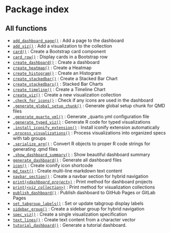 # Package index

## All functions

- [`add_dashboard_page()`](https://favstats.github.io/dashboardr/reference/add_dashboard_page.md)
  : Add a page to the dashboard
- [`add_viz()`](https://favstats.github.io/dashboardr/reference/add_viz.md)
  : Add a visualization to the collection
- [`card()`](https://favstats.github.io/dashboardr/reference/card.md) :
  Create a Bootstrap card component
- [`card_row()`](https://favstats.github.io/dashboardr/reference/card_row.md)
  : Display cards in a Bootstrap row
- [`create_dashboard()`](https://favstats.github.io/dashboardr/reference/create_dashboard.md)
  : Create a dashboard
- [`create_heatmap()`](https://favstats.github.io/dashboardr/reference/create_heatmap.md)
  : Create a Heatmap
- [`create_histogram()`](https://favstats.github.io/dashboardr/reference/create_histogram.md)
  : Create an Histogram
- [`create_stackedbar()`](https://favstats.github.io/dashboardr/reference/create_stackedbar.md)
  : Create a Stacked Bar Chart
- [`create_stackedbars()`](https://favstats.github.io/dashboardr/reference/create_stackedbars.md)
  : Stacked Bar Charts
- [`create_timeline()`](https://favstats.github.io/dashboardr/reference/create_timeline.md)
  : Create a Timeline Chart
- [`create_viz()`](https://favstats.github.io/dashboardr/reference/create_viz.md)
  : Create a new visualization collection
- [`.check_for_icons()`](https://favstats.github.io/dashboardr/reference/dot-check_for_icons.md)
  : Check if any icons are used in the dashboard
- [`.generate_global_setup_chunk()`](https://favstats.github.io/dashboardr/reference/dot-generate_global_setup_chunk.md)
  : Generate global setup chunk for QMD files
- [`.generate_quarto_yml()`](https://favstats.github.io/dashboardr/reference/dot-generate_quarto_yml.md)
  : Generate \_quarto.yml configuration file
- [`.generate_typed_viz()`](https://favstats.github.io/dashboardr/reference/dot-generate_typed_viz.md)
  : Generate R code for typed visualizations
- [`.install_iconify_extension()`](https://favstats.github.io/dashboardr/reference/dot-install_iconify_extension.md)
  : Install iconify extension automatically
- [`.process_visualizations()`](https://favstats.github.io/dashboardr/reference/dot-process_visualizations.md)
  : Process visualizations into organized specs with tab groups
- [`.serialize_arg()`](https://favstats.github.io/dashboardr/reference/dot-serialize_arg.md)
  : Convert R objects to proper R code strings for generating .qmd files
- [`.show_dashboard_summary()`](https://favstats.github.io/dashboardr/reference/dot-show_dashboard_summary.md)
  : Show beautiful dashboard summary
- [`generate_dashboard()`](https://favstats.github.io/dashboardr/reference/generate_dashboard.md)
  : Generate all dashboard files
- [`icon()`](https://favstats.github.io/dashboardr/reference/icon.md) :
  Create iconify icon shortcode
- [`md_text()`](https://favstats.github.io/dashboardr/reference/md_text.md)
  : Create multi-line markdown text content
- [`navbar_section()`](https://favstats.github.io/dashboardr/reference/navbar_section.md)
  : Create a navbar section for hybrid navigation
- [`print(`*`<dashboard_project>`*`)`](https://favstats.github.io/dashboardr/reference/print.dashboard_project.md)
  : Print method for dashboard projects
- [`print(`*`<viz_collection>`*`)`](https://favstats.github.io/dashboardr/reference/print.viz_collection.md)
  : Print method for visualization collections
- [`publish_dashboard()`](https://favstats.github.io/dashboardr/reference/publish_dashboard.md)
  : Publish dashboard to GitHub Pages or GitLab Pages
- [`set_tabgroup_labels()`](https://favstats.github.io/dashboardr/reference/set_tabgroup_labels.md)
  : Set or update tabgroup display labels
- [`sidebar_group()`](https://favstats.github.io/dashboardr/reference/sidebar_group.md)
  : Create a sidebar group for hybrid navigation
- [`spec_viz()`](https://favstats.github.io/dashboardr/reference/spec_viz.md)
  : Create a single visualization specification
- [`text_lines()`](https://favstats.github.io/dashboardr/reference/text_lines.md)
  : Create text content from a character vector
- [`tutorial_dashboard()`](https://favstats.github.io/dashboardr/reference/tutorial_dashboard.md)
  : Generate a tutorial dashboard.
